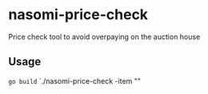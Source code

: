 # nasomi-price-check
Price check tool to avoid overpaying on the auction house

## Usage
`go build`
`./nasomi-price-check -item "<item name>"
